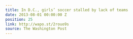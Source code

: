 ```yaml
---
title: In D.C., girls’ soccer stalled by lack of teams
date: 2013-08-01 00:00:00 Z
position: 25
link: http://wapo.st/2rouo9s
source: The Washington Post
---
```


